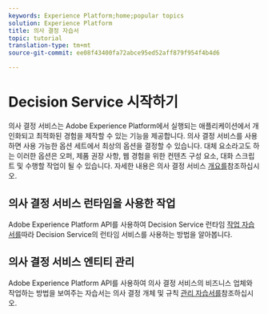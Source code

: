 ```yaml
---
keywords: Experience Platform;home;popular topics
solution: Experience Platform
title: 의사 결정 자습서
topic: tutorial
translation-type: tm+mt
source-git-commit: ee08f43400fa72abce95ed52aff879f954f4b4d6

---
```



# Decision Service 시작하기

의사 결정 서비스는 Adobe Experience Platform에서 실행되는 애플리케이션에서 개인화되고 최적화된 경험을 제작할 수 있는 기능을 제공합니다. 의사 결정 서비스를 사용하면 사용 가능한 옵션 세트에서 최상의 옵션을 결정할 수 있습니다. 대체 요소라고도 하는 이러한 옵션은 오퍼, 제품 권장 사항, 웹 경험을 위한 컨텐츠 구성 요소, 대화 스크립트 및 수행할 작업이 될 수 있습니다. 자세한 내용은 의사 결정 서비스 [개요를](../decisioning-service/home.md)참조하십시오.

## 의사 결정 서비스 런타임을 사용한 작업

Adobe Experience Platform API를 사용하여 Decision Service 런타임 [작업 자습서를](../decisioning-service/tutorials/runtime.md)따라 Decision Service의 런타임 서비스를 사용하는 방법을 알아봅니다.

## 의사 결정 서비스 엔티티 관리

Adobe Experience Platform API를 사용하여 의사 결정 서비스의 비즈니스 업체와 작업하는 방법을 보여주는 자습서는 의사 결정 개체 및 규칙 [관리 자습서를](../decisioning-service/tutorials/entities.md)참조하십시오.